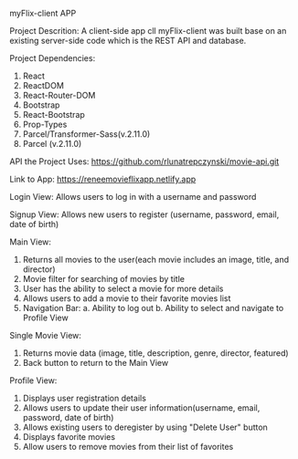 myFlix-client APP

Project Descrition:
A client-side app cll myFlix-client was built base on an existing server-side code which is the REST API and database.

Project Dependencies:
1. React
2. ReactDOM
3. React-Router-DOM
4. Bootstrap
5. React-Bootstrap
6. Prop-Types
7. Parcel/Transformer-Sass(v.2.11.0)
8. Parcel (v.2.11.0)

API the Project Uses:
https://github.com/rlunatrepczynski/movie-api.git

Link to App:
https://reneemovieflixapp.netlify.app

Login View:
Allows users to log in with a username and password

Signup View:
Allows new users to register (username, password, email, date of birth)

Main View:
1. Returns all movies to the user(each movie includes an image, title, and director)
2. Movie filter for searching of movies by title
3. User has the ability to select a movie for more details
4. Allows users to add a movie to their favorite movies list
5. Navigation Bar:
   a. Ability to log out
   b. Ability to select and navigate to Profile View

Single Movie View:
1. Returns movie data (image, title, description, genre, director, featured)
2. Back button to return to the Main View

Profile View:
1. Displays user registration details
2. Allows users to update their user information(username, email, password, date of birth)
3. Allows existing users to deregister by using "Delete User" button
4. Displays favorite movies
5. Allow users to remove movies from their list of favorites


